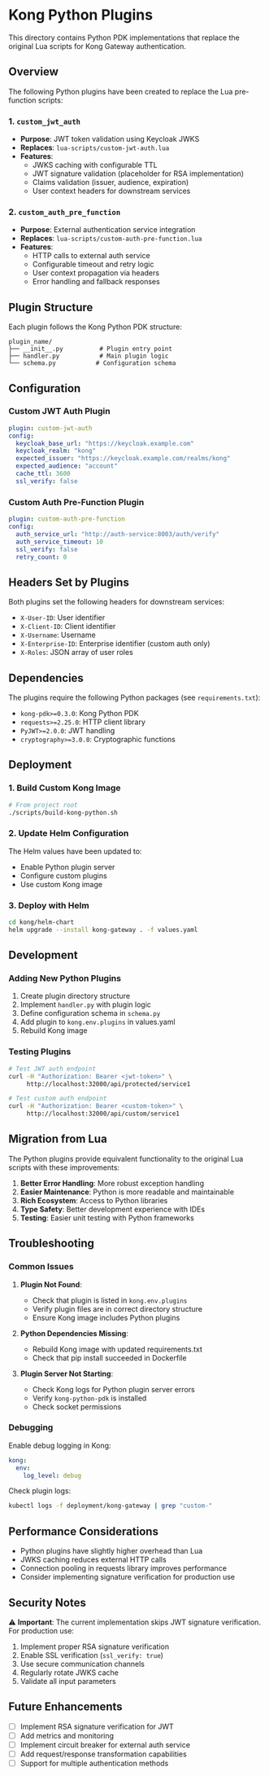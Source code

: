 # Kong Python Plugins

This directory contains Python PDK implementations that replace the original Lua scripts for Kong Gateway authentication.

## Overview

The following Python plugins have been created to replace the Lua pre-function scripts:

### 1. `custom_jwt_auth`
- **Purpose**: JWT token validation using Keycloak JWKS
- **Replaces**: `lua-scripts/custom-jwt-auth.lua`
- **Features**:
  - JWKS caching with configurable TTL
  - JWT signature validation (placeholder for RSA implementation)
  - Claims validation (issuer, audience, expiration)
  - User context headers for downstream services

### 2. `custom_auth_pre_function`
- **Purpose**: External authentication service integration
- **Replaces**: `lua-scripts/custom-auth-pre-function.lua`
- **Features**:
  - HTTP calls to external auth service
  - Configurable timeout and retry logic
  - User context propagation via headers
  - Error handling and fallback responses

## Plugin Structure

Each plugin follows the Kong Python PDK structure:

```
plugin_name/
├── __init__.py          # Plugin entry point
├── handler.py           # Main plugin logic
└── schema.py           # Configuration schema
```

## Configuration

### Custom JWT Auth Plugin

```yaml
plugin: custom-jwt-auth
config:
  keycloak_base_url: "https://keycloak.example.com"
  keycloak_realm: "kong"
  expected_issuer: "https://keycloak.example.com/realms/kong"
  expected_audience: "account"
  cache_ttl: 3600
  ssl_verify: false
```

### Custom Auth Pre-Function Plugin

```yaml
plugin: custom-auth-pre-function
config:
  auth_service_url: "http://auth-service:8003/auth/verify"
  auth_service_timeout: 10
  ssl_verify: false
  retry_count: 0
```

## Headers Set by Plugins

Both plugins set the following headers for downstream services:

- `X-User-ID`: User identifier
- `X-Client-ID`: Client identifier
- `X-Username`: Username
- `X-Enterprise-ID`: Enterprise identifier (custom auth only)
- `X-Roles`: JSON array of user roles

## Dependencies

The plugins require the following Python packages (see `requirements.txt`):

- `kong-pdk>=0.3.0`: Kong Python PDK
- `requests>=2.25.0`: HTTP client library
- `PyJWT>=2.0.0`: JWT handling
- `cryptography>=3.0.0`: Cryptographic functions

## Deployment

### 1. Build Custom Kong Image

```bash
# From project root
./scripts/build-kong-python.sh
```

### 2. Update Helm Configuration

The Helm values have been updated to:
- Enable Python plugin server
- Configure custom plugins
- Use custom Kong image

### 3. Deploy with Helm

```bash
cd kong/helm-chart
helm upgrade --install kong-gateway . -f values.yaml
```

## Development

### Adding New Python Plugins

1. Create plugin directory structure
2. Implement `handler.py` with plugin logic
3. Define configuration schema in `schema.py`
4. Add plugin to `kong.env.plugins` in values.yaml
5. Rebuild Kong image

### Testing Plugins

```bash
# Test JWT auth endpoint
curl -H "Authorization: Bearer <jwt-token>" \
     http://localhost:32000/api/protected/service1

# Test custom auth endpoint
curl -H "Authorization: Bearer <custom-token>" \
     http://localhost:32000/api/custom/service1
```

## Migration from Lua

The Python plugins provide equivalent functionality to the original Lua scripts with these improvements:

1. **Better Error Handling**: More robust exception handling
2. **Easier Maintenance**: Python is more readable and maintainable
3. **Rich Ecosystem**: Access to Python libraries
4. **Type Safety**: Better development experience with IDEs
5. **Testing**: Easier unit testing with Python frameworks

## Troubleshooting

### Common Issues

1. **Plugin Not Found**:
   - Check that plugin is listed in `kong.env.plugins`
   - Verify plugin files are in correct directory structure
   - Ensure Kong image includes Python plugins

2. **Python Dependencies Missing**:
   - Rebuild Kong image with updated requirements.txt
   - Check that pip install succeeded in Dockerfile

3. **Plugin Server Not Starting**:
   - Check Kong logs for Python plugin server errors
   - Verify `kong-python-pdk` is installed
   - Check socket permissions

### Debugging

Enable debug logging in Kong:

```yaml
kong:
  env:
    log_level: debug
```

Check plugin logs:

```bash
kubectl logs -f deployment/kong-gateway | grep "custom-"
```

## Performance Considerations

- Python plugins have slightly higher overhead than Lua
- JWKS caching reduces external HTTP calls
- Connection pooling in requests library improves performance
- Consider implementing signature verification for production use

## Security Notes

⚠️ **Important**: The current implementation skips JWT signature verification. For production use:

1. Implement proper RSA signature verification
2. Enable SSL verification (`ssl_verify: true`)
3. Use secure communication channels
4. Regularly rotate JWKS cache
5. Validate all input parameters

## Future Enhancements

- [ ] Implement RSA signature verification for JWT
- [ ] Add metrics and monitoring
- [ ] Implement circuit breaker for external auth service
- [ ] Add request/response transformation capabilities
- [ ] Support for multiple authentication methods